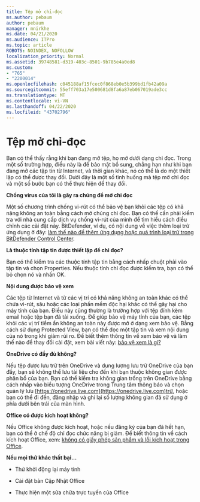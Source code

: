 ```yaml
---
title: Tệp mở chỉ-đọc
ms.author: pebaum
author: pebaum
manager: mnirkhe
ms.date: 04/21/2020
ms.audience: ITPro
ms.topic: article
ROBOTS: NOINDEX, NOFOLLOW
localization_priority: Normal
ms.assetid: 39748581-d319-403c-8501-9b785e4a0ed8
ms.custom:
- "765"
- "2200014"
ms.openlocfilehash: c045188af15fcec0f868eb0e5b399bd1fb42a09a
ms.sourcegitcommit: 55eff703a17e500681d8fa6a87eb067019ade3cc
ms.translationtype: MT
ms.contentlocale: vi-VN
ms.lasthandoff: 04/22/2020
ms.locfileid: "43702796"
---
```

# <a name="file-open-read-only"></a>Tệp mở chỉ-đọc

Bạn có thể thấy rằng khi bạn đang mở tệp, họ mở dưới dạng chỉ đọc. Trong một số trường hợp, điều này là để bảo mật bổ sung, chẳng hạn như khi bạn đang mở các tập tin từ Internet, và thời gian khác, nó có thể là do một thiết lập có thể được thay đổi. Dưới đây là một số tình huống mà tệp mở chỉ đọc và một số bước bạn có thể thực hiện để thay đổi.
  
 **Chống virus của tôi là gây ra chúng để mở chỉ đọc**
  
Một số chương trình chống vi-rút có thể bảo vệ bạn khỏi các tệp có khả năng không an toàn bằng cách mở chúng chỉ đọc. Bạn có thể cần phải kiểm tra với nhà cung cấp dịch vụ chống vi-rút của mình để tìm hiểu cách điều chỉnh các cài đặt này. BitDefender, ví dụ, có nội dung về việc thêm loại trừ ứng dụng ở đây: [làm thế nào để thêm ứng dụng hoặc quá trình loại trừ trong BitDefender Control Center](https://aka.ms/AA6098i).
  
 **Là thuộc tính tập tin được thiết lập để chỉ đọc?**
  
Bạn có thể kiểm tra các thuộc tính tập tin bằng cách nhấp chuột phải vào tập tin và chọn Properties. Nếu thuộc tính chỉ đọc được kiểm tra, bạn có thể bỏ chọn nó và nhấn OK.
  
 **Nội dung được bảo vệ xem**
  
Các tệp từ Internet và từ các vị trí có khả năng không an toàn khác có thể chứa vi-rút, sâu hoặc các loại phần mềm độc hại khác có thể gây hại cho máy tính của bạn. Điều này cũng thường là trường hợp với tệp đính kèm email hoặc tệp bạn đã tải xuống. Để giúp bảo vệ máy tính của bạn, các tệp khỏi các vị trí tiềm ẩn không an toàn này được mở ở dạng xem bảo vệ. Bằng cách sử dụng Protected View, bạn có thể đọc một tập tin và xem nội dung của nó trong khi giảm rủi ro. Để biết thêm thông tin về xem bảo vệ và làm thế nào để thay đổi cài đặt, xem bài viết này: [bảo vệ xem là gì?](https://support.office.com/article/d6f09ac7-e6b9-4495-8e43-2bbcdbcb6653)
  
 **OneDrive có đầy đủ không?**
  
Nếu tệp được lưu trữ trên OneDrive và dung lượng lưu trữ OneDrive của bạn đầy, bạn sẽ không thể lưu tài liệu cho đến khi bạn thuộc không gian được phân bổ của bạn. Bạn có thể kiểm tra không gian trống trên OneDrive bằng cách nhấp vào biểu tượng OneDrive trong Trung tâm thông báo và chọn quản lý lưu [https://onedrive.live.com](https://onedrive.live.com)trữ, hoặc bạn có thể đi đến, đăng nhập và ghi lại số lượng không gian đã sử dụng ở phía dưới bên trái của màn hình.
  
 **Office có được kích hoạt không?**
  
Nếu Office không được kích hoạt, hoặc nếu đăng ký của bạn đã hết hạn, bạn có thể ở chế độ chỉ đọc chức năng bị giảm. Để biết thông tin về cách kích hoạt Office, xem: [không có giấy phép sản phẩm và lỗi kích hoạt trong Office](https://support.office.com/article/0d23d3c0-c19c-4b2f-9845-5344fedc4380).
  
 **Nếu mọi thứ khác thất bại...**
  
- Thử khởi động lại máy tính
    
- Cài đặt bản Cập Nhật Office
    
- Thực hiện một sửa chữa trực tuyến của Office
    

